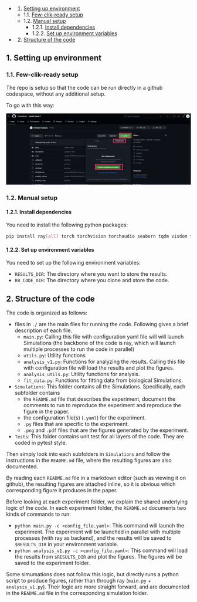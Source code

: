 <!-- vscode-markdown-toc -->

-   1. [Setting up environment](#Settingupenvironment)
    -   1.1. [Few-clik-ready setup](#Few-clik-readysetup)
    -   1.2. [Manual setup](#Manualsetup)
        -   1.2.1. [Install dependencies](#Installdependencies)
        -   1.2.2. [Set up environment variables](#Setupenvironmentvariables)
-   2. [Structure of the code](#Structureofthecode)

<!-- vscode-markdown-toc-config
	numbering=true
	autoSave=true
	/vscode-markdown-toc-config -->
<!-- /vscode-markdown-toc -->

## 1. <a name='Settingupenvironment'></a>Setting up environment

<!-- ### 1.1. <a name='Withdocker'></a>With docker

A [`Dockerfile`](./Dockerfile) is available in the main directory above, and a pre-built docker image from this `Dockerfile` is available on docker hub here: [dryuhangsong/general-energy-nets:1.0](https://hub.docker.com/r/dryuhangsong/general-energy-nets).

For those who are not familiar with docker, it provides a image of a light-weighted virtual machine, which is widedly used as a frozen version of a environment ready for running the code with all dependencies installed.
Our code is run and tested on major Linux distributions and Darwin/Mac systems, but not on Windows, in case users are on platforms that we haven't tested our code, such as Windows, and having difficulty setting up environment, one can use the docker image which will start a virtual machine with frozen environment ready to run our code.
If you are not familar with docker but want to learn and use docker, [get started with docker](https://docs.docker.com/get-started/).

Alternatively, you can set up the environment by yourself (without docker), see [Without docker](#without-docker).

This section setup the environment without docker.

Note that exact reproducibility is not guaranteed without docker.
But you should not get obvious divergent results from what is reported in the paper, becase the code run on pretty high-level APIs of the packages, and the high-level APIs are supposed to be stable across different versions of the packages.
If you do obverve divergent results, please try to install package with version matching the docker image, and also **let us know** so that we can make a note for other users.

Also in this guide, we don't fix the package versions or python versions, because different python versions and packages versions might be supported and not supported on different systems. -->

<!-- You can use [conda](https://conda.io/projects/conda/en/latest/user-guide/getting-started.html#managing-python) or other tools to manage the python environment. -->

<!-- You then need to walk through the following a few steps to get your environment ready. -->

### 1.1. <a name='Few-clik-readysetup'></a>Few-clik-ready setup

The repo is setup so that the code can be run directly in a github codespace, without any additional setup.

To go with this way:

![Alt text](image.png)

### 1.2. <a name='Manualsetup'></a>Manual setup

#### 1.2.1. <a name='Installdependencies'></a>Install dependencies

You need to install the following python packages:

```bash
pip install ray[all] torch torchvision torchaudio seaborn tqdm visdom tabulate statsmodels h5py
```

#### 1.2.2. <a name='Setupenvironmentvariables'></a>Set up environment variables

You need to set up the following environment variables:

<!-- - `DATA_DIR`: The directory where you want to store the datasets. -->

-   `RESULTS_DIR`: The directory where you want to store the results.
-   `RB_CODE_DIR`: The directory where you clone and store the code.

<!-- Of course, make sure that the directories exist.
Exactly how to set up environment variables depends on your system (a quick search on internet should give you the answer). -->

<!-- #### Download the datasets

```bash
python -c "from torchvision import datasets; import os; [eval(f'datasets.{dataset}')(os.environ.get('DATA_DIR'),download=True) for dataset in ['MNIST']]"
python -c "from torchvision import datasets; import os; [eval(f'datasets.{dataset}')(os.environ.get('DATA_DIR'),download=True) for dataset in ['FashionMNIST']]"
python -c "from torchvision import datasets; import os; [eval(f'datasets.{dataset}')(os.environ.get('DATA_DIR'),download=True) for dataset in ['CIFAR10']]"
``` -->

## 2. <a name='Structureofthecode'></a>Structure of the code

The code is organized as follows:

-   files in `./` are the main files for running the code. Following gives a brief description of each file.
    -   `main.py`: Calling this file with configuration yaml file will will launch Simulations (the backbone of the code is ray, which will launch multiple processes to run the code in parallel)
    -   `utils.py`: Utility functions
    -   `analysis_v1.py`: Functions for analyzing the results. Calling this file with configuration file will load the results and plot the figures.
    -   `analysis_utils.py`: Utility functions for analysis.
        <!-- - `*_trainable.py`: Various trainable classes that is shared across different Simulations. -->
        <!-- - `data_utils.py`: Utility functions for dataset. -->
    -   `fit_data.py`: Functions for fitting data from biological Simulations.
-   `Simulations`: This folder contains all the Simulations. Specifically, each subfolder contains
    -   the `README.md` file that describes the experiment, document the comments to run to reproduce the experiment and reproduce the figure in the paper.
    -   the configuration file(s) (`.yaml`) for the experiment.
    -   `.py` files that are specific to the experiment.
    -   `.png` and `.pdf` files that are the figures generated by the experiment.
-   `Tests`: This folder contains unit test for all layers of the code. They are coded in pytest style.

Then simply look into each subfolders in `Simulations` and follow the instructions in the `README.md` file, where the resulting figures are also documented.

By reading each `README.md` file in a markdown editor (such as viewing it on github), the resulting figures are attached inline, so it is obvious which corresponding figure it produces in the paper.

Before looking at each experiment folder, we explain the shared underlying logic of the code.
In each experiment folder, the `README.md` documents two kinds of commands to run:

-   `python main.py -c <config_file.yaml>`: This command will launch the experiment. The experiment will be launched in parallel with multiple processes (with ray as backend), and the results will be saved to `$RESULTS_DIR` in your environment variable.
    <!-- -   You will see command `ray job submit --runtime-env runtime_envs/runtime_env_without_ip.yaml --address $pssr -- ` before `python main.py -c <config_file.yaml>`, it is to submit the job to ray cluster to run instead of run locally.
        -   If you want to run locally, you can simply remove this command, and run `python main.py -c <config_file.yaml>` on your local machine.
        -   If you want to run on a ray cluster, you will need to get yourself educated about [ray cluster](https://docs.ray.io/en/latest/cluster/getting-started.html). Then you need to set up a ray cluster and set the environment variable `$pssr` to the address of the ray cluster. -->
-   `python analysis_v1.py -c <config_file.yaml>`: This command will load the results from `$RESULTS_DIR` and plot the figures. The figures will be saved to the experiment folder.
    <!-- -   This command does not limit to produce figures though, it loads the results as a pandas dataframe and do anything with it, depending on the exec commands you passed to it. For example, it is sometimes used to produced tables as well. -->

<!-- ## 4. <a name='Othernotes'></a>Other notes

There are several other things to note. -->

<!-- ### 4.1. <a name='Warninganderrormessages'></a>Warning and error messages

You may see some warning messages when running the code:

-   depreciation warning messages from the code base are very safe, it is there so that to remind me what functionalities/logic has been depreciated, but the code is fully backward compatible.
-   depreciation warning messages from dependencies are normally safe, as the dependencies of the code base are well maintained libaries like PyTorch, Numpy, Seaborn and etc, depreciation warning messages is almost guaranteed to have backward compatibility.

You should not see any error messages if you are using the docker image.
You may see error messages if you are using your own environment, but they are usually easy to fix by comparing the `Dockerfile` with your procedure of setting up the environment.
Open an issue if you have any problem in dealing with error messages and we will help out as we can. -->

<!-- ### 4.2. <a name='Reproducibility'></a>Reproducibility

Reproducibility should be guaranteed by the docker image and how we control the randomness of Pytorch, Numpy and Random packages.
Please open an issue if you find any reproducibility issue. -->

Some simumations does not follow this logic, but directly runs a python script to produce figures, rather than through ray (`main.py` + `analysis_v1.py`).
Their logic are more straight forward, and are documented in the `README.md` file in the corresponding simulation folder.
